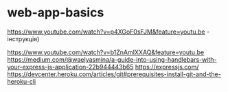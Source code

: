 # web-app-basics

https://www.youtube.com/watch?v=p4XGoF0sFJM&feature=youtu.be - інструкція)

https://www.youtube.com/watch?v=b1ZnAmIXXAQ&feature=youtu.be
https://medium.com/@waelyasmina/a-guide-into-using-handlebars-with-your-express-js-application-22b944443b65
https://expressjs.com/
https://devcenter.heroku.com/articles/git#prerequisites-install-git-and-the-heroku-cli
